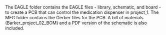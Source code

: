 The EAGLE folder contains the EAGLE files - library, schematic, and board - to create a PCB that can control the medication dispenser in project_1. The MFG folder contains the Gerber files for the PCB. A bill of materials (Barker_project_02_BOM) and a PDF version of the schematic is also included.

